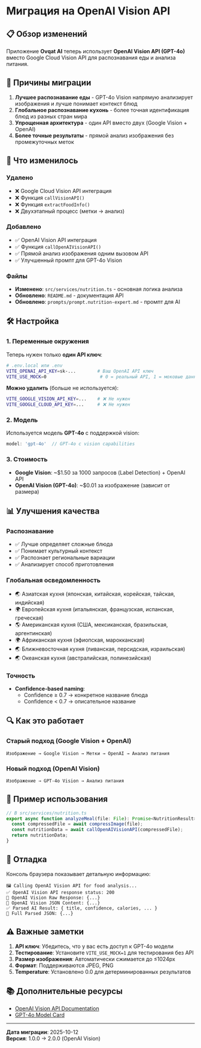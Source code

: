 # Миграция на OpenAI Vision API

## 📋 Обзор изменений

Приложение **Ovqat AI** теперь использует **OpenAI Vision API (GPT-4o)** вместо Google Cloud Vision API для распознавания еды и анализа питания.

## 🎯 Причины миграции

1. **Лучшее распознавание еды** - GPT-4o Vision напрямую анализирует изображения и лучше понимает контекст блюд
2. **Глобальное распознавание кухонь** - более точная идентификация блюд из разных стран мира
3. **Упрощенная архитектура** - один API вместо двух (Google Vision + OpenAI)
4. **Более точные результаты** - прямой анализ изображения без промежуточных меток

## 🔄 Что изменилось

### Удалено
- ❌ Google Cloud Vision API интеграция
- ❌ Функция `callVisionAPI()`
- ❌ Функция `extractFoodInfo()`
- ❌ Двухэтапный процесс (метки → анализ)

### Добавлено
- ✅ OpenAI Vision API интеграция
- ✅ Функция `callOpenAIVisionAPI()`
- ✅ Прямой анализ изображения одним вызовом API
- ✅ Улучшенный промпт для GPT-4o Vision

### Файлы
- **Изменено**: `src/services/nutrition.ts` - основная логика анализа
- **Обновлено**: `README.md` - документация API
- **Обновлено**: `prompts/prompt.nutrition-expert.md` - промпт для AI

## 🛠️ Настройка

### 1. Переменные окружения

Теперь нужен только **один API ключ**:

```bash
# .env.local или .env
VITE_OPENAI_API_KEY=sk-...        # Ваш OpenAI API ключ
VITE_USE_MOCK=0                    # 0 = реальный API, 1 = моковые данные
```

**Можно удалить** (больше не используется):
```bash
VITE_GOOGLE_VISION_API_KEY=...    # ❌ Не нужен
VITE_GOOGLE_CLOUD_API_KEY=...     # ❌ Не нужен
```

### 2. Модель

Используется модель **GPT-4o** с поддержкой vision:

```typescript
model: 'gpt-4o'  // GPT-4o с vision capabilities
```

### 3. Стоимость

- **Google Vision**: ~$1.50 за 1000 запросов (Label Detection) + OpenAI API
- **OpenAI Vision (GPT-4o)**: ~$0.01 за изображение (зависит от размера)

## 📊 Улучшения качества

### Распознавание
- ✅ Лучше определяет сложные блюда
- ✅ Понимает культурный контекст
- ✅ Распознает региональные вариации
- ✅ Анализирует способ приготовления

### Глобальная осведомленность
- 🌏 Азиатская кухня (японская, китайская, корейская, тайская, индийская)
- 🌍 Европейская кухня (итальянская, французская, испанская, греческая)
- 🌎 Американская кухня (США, мексиканская, бразильская, аргентинская)
- 🌍 Африканская кухня (эфиопская, марокканская)
- 🌏 Ближневосточная кухня (ливанская, персидская, израильская)
- 🌏 Океанская кухня (австралийская, полинезийская)

### Точность
- **Confidence-based naming**: 
  - Confidence ≥ 0.7 → конкретное название блюда
  - Confidence < 0.7 → описательное название

## 🔍 Как это работает

### Старый подход (Google Vision + OpenAI)
```
Изображение → Google Vision → Метки → OpenAI → Анализ питания
```

### Новый подход (OpenAI Vision)
```
Изображение → GPT-4o Vision → Анализ питания
```

## 📝 Пример использования

```typescript
// В src/services/nutrition.ts
export async function analyzeMeal(file: File): Promise<NutritionResult> {
  const compressedFile = await compressImage(file);
  const nutritionData = await callOpenAIVisionAPI(compressedFile);
  return nutritionData;
}
```

## 🐛 Отладка

Консоль браузера показывает детальную информацию:

```
🖼️ Calling OpenAI Vision API for food analysis...
✅ OpenAI Vision API response status: 200
🤖 OpenAI Vision Raw Response: {...}
📄 OpenAI Vision JSON Content: {...}
✅ Parsed AI Result: { title, confidence, calories, ... }
🎯 Full Parsed JSON: {...}
```

## ⚠️ Важные заметки

1. **API ключ**: Убедитесь, что у вас есть доступ к GPT-4o модели
2. **Тестирование**: Установите `VITE_USE_MOCK=1` для тестирования без API
3. **Размер изображения**: Автоматически сжимается до ≤1024px
4. **Формат**: Поддерживаются JPEG, PNG
5. **Temperature**: Установлено 0.0 для детерминированных результатов

## 📚 Дополнительные ресурсы

- [OpenAI Vision API Documentation](https://platform.openai.com/docs/guides/vision)
- [GPT-4o Model Card](https://openai.com/index/hello-gpt-4o/)

---

**Дата миграции**: 2025-10-12  
**Версия**: 1.0.0 → 2.0.0 (OpenAI Vision)
